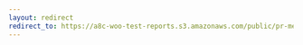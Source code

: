 ```yaml
---
layout: redirect
redirect_to: https://a8c-woo-test-reports.s3.amazonaws.com/public/pr-merge/41639/e2e/index.html
---
```

